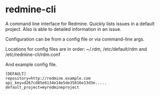 redmine-cli
===========

A command line interface for Redmine. Quickly lists issues in a default project. Also is able to detailed information in an issue.

Configuration can be from a config file or via command-line args.

Locations for config files are in order: ~/.rdm, /etc/default/rdm and /etc/redmine-cli/rdm.conf

And example config file.

```
[DEFAULT]
repository=http://redmine.example.com
api_key=d267cd85e6134e14e5de35816e13d3e.....
default_project=myredmineproject
```


